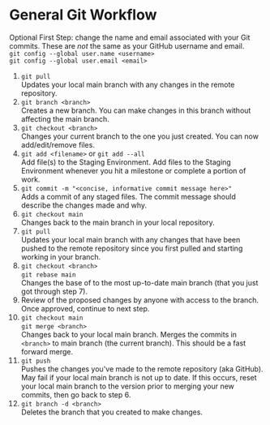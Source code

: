 # General Git Workflow 
Optional First Step: change the name and email associated with your Git commits. These are *not* the same as your GitHub username and email.<br>
`git config --global user.name <username>`<br>
`git config --global user.email <email>`<br>

1. `git pull`<br>
   Updates your local main branch with any changes in the remote repository.
2. `git branch <branch>`<br>
   Creates a new branch. You can make changes in this branch without affecting the main branch.
3. `git checkout <branch>`<br>
   Changes your current branch to the one you just created. You can now add/edit/remove files.
4. `git add <filename>` or `git add --all`<br>
   Add file(s) to the Staging Environment. Add files to the Staging Environment whenever you hit a milestone or complete a portion of work.
5. `git commit -m "<concise, informative commit message here>"`<br>
   Adds a commit of any staged files. The commit message should describe the changes made and why.
6. `git checkout main`<br>
    Changes back to the main branch in your local repository.
7. `git pull`<br>
    Updates your local main branch with any changes that have been pushed to the remote repository since you first pulled and starting working in your branch.
8. `git checkout <branch>`<br>
    `git rebase main`<br>
    Changes the base of <branch> to the most up-to-date main branch (that you just got through step 7).
9. Review of the proposed changes by anyone with access to the branch. Once approved, continue to next step.
10. `git checkout main`<br>
    `git merge <branch>`<br>
    Changes back to your local main branch. Merges the commits in `<branch>` to main branch (the current branch). This should be a fast forward merge.
11. `git push`<br>
    Pushes the changes you've made to the remote repository (aka GitHub). May fail if your local main branch is not up to date. If this occurs, reset your local main branch to the version prior to merging your new commits, then go back to step 6.
12. `git branch -d <branch>`<br>
    Deletes the branch that you created to make changes.
